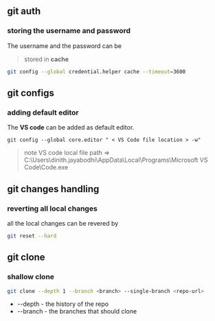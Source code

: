 ## git auth 

### storing the username and password 

The username and the password can be 

> stored in **cache** 

```bash
git config --global credential.helper cache --timeout=3600
```
## git configs 

### adding default editor 
The **VS code** can be added as default editor. 

```
git config --global core.editor " < VS Code file location > -w"

```
> note 
    VS code local file path => C:\Users\dinith.jayabodhi\AppData\Local\Programs\Microsoft VS Code\Code.exe

## git changes handling 

### reverting all local changes 

all the local changes can be revered by 

```bash
git reset --hard
```

## git clone 

### shallow clone 

``` bash 
git clone --depth 1 --branch <branch> --single-branch <repo-url>

```

- --depth - the history of the repo 
- --branch - the branches that should clone 

